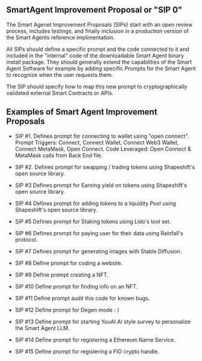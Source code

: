 ## SmartAgent Improvement Proposal or "SIP 0" 

The Smart Agenet Improvement Proposals (SIPs) start with an open review process, includes testings, and finally inclusion in a production version of the Smart Agents reference implimentation. 

All SIPs should define a specific prompt and the code connected to it and included in the "internal" code of the downloadable Smart Agent binary install package. They should generally extend the capabilities of the Smart Agent Software for example by adding specific Prompts for the Smart Agent to recognize when the user requests them.

The SIP should specify how to map this new prompt to cryptographically validated external Smart Contracts or APIs.

## Examples of Smart Agent Improvement Proposals 
- SIP #1. Defines prompt for connecting to wallet using "open connect".
Prompt Triggers: Connect, Connect Wallet, Connect Web3 Wallet, Connect MetaMask, Open Connect.
Code Leveraged: Open Connect & MetaMask calls from Back End file.    

- SIP #2. Defines prompt for swapping / trading tokens using Shapeshift's open source library.

- SIP #3 Defines prompt for Earning yield on tokens using Shapeshift's open source library.

- SIP #4 Defines prompt for adding tokens to a liquidity Pool using Shapeshift's open source library.

- SIP #5 Defines prompt for Staking tokens using Lido's tool set.

- SIP #6 Defines prompt for paying user for their data using Rainfall's protocol.

- SIP #7 Defines prompt for generating images with Stable Diffusion.

- SIP #8 Define prompt for coding a website.

- SIP #9 Define prompt creating a NFT.

- SIP #10 Define prompt for finding info on an NFT.

- SIP #11 Define prompt audit this code for known bugs.

- SIP #12 Define prompt for Degen mode : )

- SIP #13 Define prompt for starting YouAI.AI style survey to personalize the Smart Agent LLM.

- SIP #14 Define prompt for registering a Ethereum Name Service.

- SIP #15 Define prompt for registering a FIO crypto handle.
